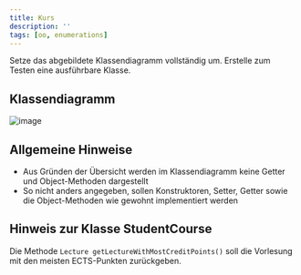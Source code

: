 ```yaml
---
title: Kurs
description: ''
tags: [oo, enumerations]
---
```


Setze das abgebildete Klassendiagramm vollständig um. Erstelle zum Testen eine ausführbare Klasse.

## Klassendiagramm
![image](https://github.com/jappuccini/java-docs/assets/47243617/8493fd42-d924-491d-9a6f-cc4cf897115c)

## Allgemeine Hinweise
- Aus Gründen der Übersicht werden im Klassendiagramm keine Getter und Object-Methoden dargestellt
- So nicht anders angegeben, sollen Konstruktoren, Setter, Getter sowie die Object-Methoden wie gewohnt implementiert werden

## Hinweis zur Klasse StudentCourse
Die Methode `Lecture getLectureWithMostCreditPoints()` soll die Vorlesung mit den meisten ECTS-Punkten zurückgeben.
